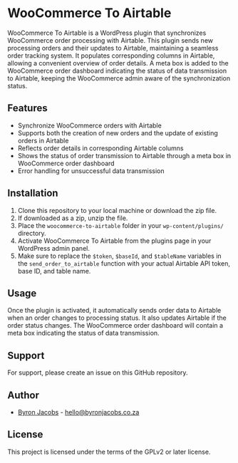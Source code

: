 # WooCommerce To Airtable

WooCommerce To Airtable is a WordPress plugin that synchronizes WooCommerce order processing with Airtable. This plugin sends new processing orders and their updates to Airtable, maintaining a seamless order tracking system. It populates corresponding columns in Airtable, allowing a convenient overview of order details. A meta box is added to the WooCommerce order dashboard indicating the status of data transmission to Airtable, keeping the WooCommerce admin aware of the synchronization status.

## Features
- Synchronize WooCommerce orders with Airtable
- Supports both the creation of new orders and the update of existing orders in Airtable
- Reflects order details in corresponding Airtable columns
- Shows the status of order transmission to Airtable through a meta box in WooCommerce order dashboard
- Error handling for unsuccessful data transmission

## Installation
1. Clone this repository to your local machine or download the zip file.
2. If downloaded as a zip, unzip the file.
3. Place the `woocommerce-to-airtable` folder in your `wp-content/plugins/` directory.
4. Activate WooCommerce To Airtable from the plugins page in your WordPress admin panel.
5. Make sure to replace the `$token`, `$baseId`, and `$tableName` variables in the `send_order_to_airtable` function with your actual Airtable API token, base ID, and table name.

## Usage
Once the plugin is activated, it automatically sends order data to Airtable when an order changes to processing status. It also updates Airtable if the order status changes. The WooCommerce order dashboard will contain a meta box indicating the status of data transmission.

## Support
For support, please create an issue on this GitHub repository.

## Author

- [Byron Jacobs](https://byronjacobs.co.za) - hello@byronjacobs.co.za

## License
This project is licensed under the terms of the GPLv2 or later license.
